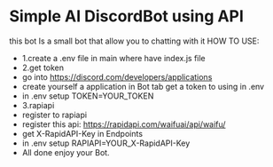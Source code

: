 # Simple AI DiscordBot using API
this bot Is a small bot that allow you to chatting with it
HOW TO USE:
- 1.create a .env file in main where have index.js file
- 2.get token
- go into https://discord.com/developers/applications
- create yourself a application in Bot tab get a token to using in .env
- in .env setup TOKEN=YOUR_TOKEN
- 3.rapiapi
- register to rapiapi
- register this api: https://rapidapi.com/waifuai/api/waifu/
- get X-RapidAPI-Key in Endpoints
- in .env setup RAPIAPI=YOUR_X-RapidAPI-Key
- All done enjoy your Bot.
